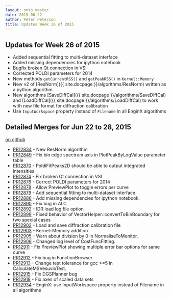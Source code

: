```yaml
---
layout: onto_master
date: 2015-06-22
author: Peter Peterson
title: Updates Week 26 of 2015
---
```

Updates for Week 26 of 2015
---------------------------
* Added sequential fitting to multi-dataset interface
* Added missing dependencies for ipython notebook
* Bugfix broken Qt connection in VSI
* Corrected POLDI parameters for 2014
* New methods `getCurrentRSS()` and `getPeakRSS()` in `Kernel::Memory`
* New v2 of [ResNorm]({{ site.docpage }}/algorithms/ResNorm) written as a python algorithm
* New algorithms [SaveDiffCal]({{ site.docpage }}/algorithms/SaveDiffCal) and [LoadDiffCal]({{ site.docpage }}/algorithms/LoadDiffCal) to work with new file format for diffraction calibration
* Use `InputWorkspace` property instead of `Filename` in all EnginX algorithms

Detailed Merges for Jun 22 to 28, 2015
--------------------------------------
[on github](https://github.com/mantidproject/mantid/pulls?q=is%3Apr+merged%3A2015-06-23..2015-06-28)

* [PR12834](https://github.com/mantidproject/mantid/pull/12834) - New ResNorm algorithm
* [PR12849](https://github.com/mantidproject/mantid/pull/12849) - Fix bin edge spectrum axis in PlotPeakByLogValue parameter table
* [PR12870](https://github.com/mantidproject/mantid/pull/12870) - PoldiFitPeaks2D should be able to output integrated intensities
* [PR12874](https://github.com/mantidproject/mantid/pull/12874) - Fix broken Qt connection in VSI
* [PR12876](https://github.com/mantidproject/mantid/pull/12876) - Correct POLDI parameters for 2014
* [PR12878](https://github.com/mantidproject/mantid/pull/12878) - Allow PreviewPlot to toggle errors per curve
* [PR12879](https://github.com/mantidproject/mantid/pull/12879) - Add sequential fitting to multi-dataset interface.
* [PR12886](https://github.com/mantidproject/mantid/pull/12886) - Add missing dependencies for ipython notebook.
* [PR12890](https://github.com/mantidproject/mantid/pull/12890) - Fix bug in ALC
* [PR12892](https://github.com/mantidproject/mantid/pull/12892) - IDR load log file option
* [PR12899](https://github.com/mantidproject/mantid/pull/12899) - Fixed behavior of VectorHelper::convertToBinBoundary for two special cases
* [PR12902](https://github.com/mantidproject/mantid/pull/12902) - Load and save diffraction calibration file
* [PR12903](https://github.com/mantidproject/mantid/pull/12903) - Kernel::Memory addition
* [PR12905](https://github.com/mantidproject/mantid/pull/12905) - Warn about division by 0 in NormaliseToMonitor.
* [PR12906](https://github.com/mantidproject/mantid/pull/12906) - Changed log level of CostFuncFitting.
* [PR12911](https://github.com/mantidproject/mantid/pull/12911) - Fix PreviewPlot showing multiple error bar options for same curve
* [PR12912](https://github.com/mantidproject/mantid/pull/12912) - Fix bug in FunctionBrowser
* [PR12913](https://github.com/mantidproject/mantid/pull/12913) - Change test tolerance for gcc >=5 in CalculateMSVesuvioTest.
* [PR12915](https://github.com/mantidproject/mantid/pull/12915) - Fix DGSPlanner bug
* [PR12918](https://github.com/mantidproject/mantid/pull/12918) - Fix axes of scaled data sets
* [PR12934](https://github.com/mantidproject/mantid/pull/12934) - EnginX: use InputWorkspace property instead of Filename in all algorithms

